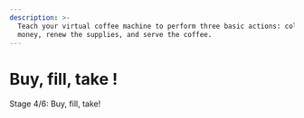 ```yaml
---
description: >-
  Teach your virtual coffee machine to perform three basic actions: collect the
  money, renew the supplies, and serve the coffee.
---
```


# Buy, fill, take !

Stage 4/6: Buy, fill, take!
